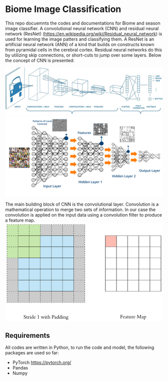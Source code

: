 # Biome Image Classification
This repo docuemnts the codes and documentations for Biome and season image classifier. A convolutional neural network (CNN) and residual neural network (ResNet) (https://en.wikipedia.org/wiki/Residual_neural_network) is used for learning the image patters and classifying them. A ResNet is an artificial neural network (ANN) of a kind that builds on constructs known from pyramidal cells in the cerebral cortex. Residual neural networks do this by utilizing skip connections, or short-cuts to jump over some layers.
Below the concept of CNN is presented: 

![Screenshot](cnn.png)
![Screenshot](DL.png)

The main building block of CNN is the convolutional layer. Convolution is a mathematical operation to merge two sets of information. In our case the convolution is applied on the input data using a convolution filter to produce a feature map.
![Screenshot](convolve.gif)

## Requirements 
All codes are written in Python, to run the code and model, the following packages are used so far:
- PyTorch  https://pytorch.org/
- Pandas 
- Numpy 
